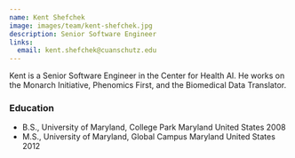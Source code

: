 ```yaml
---
name: Kent Shefchek
image: images/team/kent-shefchek.jpg
description: Senior Software Engineer
links:
  email: kent.shefchek@cuanschutz.edu
---
```


Kent is a Senior Software Engineer in the Center for Health AI.  He works on the Monarch Initiative, Phenomics First, and the Biomedical Data Translator.

### Education

- B.S., University of Maryland, College Park Maryland United States 2008
- M.S., University of Maryland, Global Campus Maryland United States 2012
